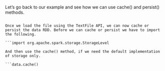 Let’s go back to our example and see how we can use cache() and persist() methods.

```val data = sc.textFile("/some/path/records.txt")

Once we load the file using the TextFile API, we can now cache or persist the data RDD. Before we can cache or persist we have to import the following.

```import org.apache.spark.storage.StorageLevel

And then use the cache() method, if we need the default implementation of storage only.

```data.cache()
